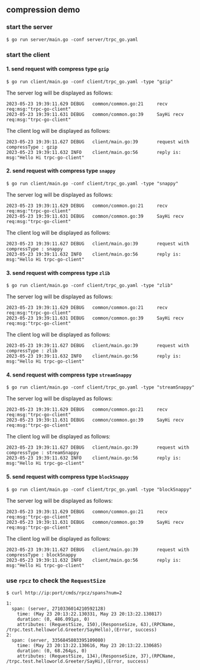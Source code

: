 ## compression demo

### start the server

```shell
$ go run server/main.go -conf server/trpc_go.yaml 
```

### start the client

#### 1. send request with compress type `gzip`

```shell
$ go run client/main.go -conf client/trpc_go.yaml -type "gzip"
```

The server log will be displayed as follows:

```shell
2023-05-23 19:39:11.629 DEBUG   common/common.go:21     recv req:msg:"trpc-go-client"
2023-05-23 19:39:11.631 DEBUG   common/common.go:39     SayHi recv req:msg:"trpc-go-client"
```

The client log will be displayed as follows:

```shell
2023-05-23 19:39:11.627 DEBUG   client/main.go:39       request with compressType : gzip
2023-05-23 19:39:11.632 INFO    client/main.go:56       reply is: msg:"Hello Hi trpc-go-client"
```

#### 2. send request with compress type `snappy`

```shell
$ go run client/main.go -conf client/trpc_go.yaml -type "snappy"
```

The server log will be displayed as follows:

```shell
2023-05-23 19:39:11.629 DEBUG   common/common.go:21     recv req:msg:"trpc-go-client"
2023-05-23 19:39:11.631 DEBUG   common/common.go:39     SayHi recv req:msg:"trpc-go-client"
```

The client log will be displayed as follows:

```shell
2023-05-23 19:39:11.627 DEBUG   client/main.go:39       request with compressType : snappy
2023-05-23 19:39:11.632 INFO    client/main.go:56       reply is: msg:"Hello Hi trpc-go-client"
```

#### 3. send request with compress type `zlib`

```shell
$ go run client/main.go -conf client/trpc_go.yaml -type "zlib"
```

The server log will be displayed as follows:

```shell
2023-05-23 19:39:11.629 DEBUG   common/common.go:21     recv req:msg:"trpc-go-client"
2023-05-23 19:39:11.631 DEBUG   common/common.go:39     SayHi recv req:msg:"trpc-go-client"
```

The client log will be displayed as follows:

```shell
2023-05-23 19:39:11.627 DEBUG   client/main.go:39       request with compressType : zlib
2023-05-23 19:39:11.632 INFO    client/main.go:56       reply is: msg:"Hello Hi trpc-go-client"
```

#### 4. send request with compress type `streamSnappy`

```shell
$ go run client/main.go -conf client/trpc_go.yaml -type "streamSnappy"
```

The server log will be displayed as follows:

```shell
2023-05-23 19:39:11.629 DEBUG   common/common.go:21     recv req:msg:"trpc-go-client"
2023-05-23 19:39:11.631 DEBUG   common/common.go:39     SayHi recv req:msg:"trpc-go-client"
```

The client log will be displayed as follows:

```shell
2023-05-23 19:39:11.627 DEBUG   client/main.go:39       request with compressType : streamSnappy
2023-05-23 19:39:11.632 INFO    client/main.go:56       reply is: msg:"Hello Hi trpc-go-client"
```

#### 5. send request with compress type `blockSnappy`

```shell
$ go run client/main.go -conf client/trpc_go.yaml -type "blockSnappy"
```

The server log will be displayed as follows:

```shell
2023-05-23 19:39:11.629 DEBUG   common/common.go:21     recv req:msg:"trpc-go-client"
2023-05-23 19:39:11.631 DEBUG   common/common.go:39     SayHi recv req:msg:"trpc-go-client"
```

The client log will be displayed as follows:

```shell
2023-05-23 19:39:11.627 DEBUG   client/main.go:39       request with compressType : blockSnappy
2023-05-23 19:39:11.632 INFO    client/main.go:56       reply is: msg:"Hello Hi trpc-go-client"
```


### use `rpcz` to check the `RequestSize`

```shell
$ curl http://ip:port/cmds/rpcz/spans?num=2

1:
  span: (server, 2710336014210592128)
    time: (May 23 20:13:22.130331, May 23 20:13:22.130817)
    duration: (0, 486.091µs, 0)
    attributes: (RequestSize, 150),(ResponseSize, 63),(RPCName, /trpc.test.helloworld.Greeter/SayHello),(Error, success)
2:
  span: (server, 3356845803395109080)
    time: (May 23 20:13:22.130616, May 23 20:13:22.130685)
    duration: (0, 68.264µs, 0)
    attributes: (RequestSize, 134),(ResponseSize, 37),(RPCName, /trpc.test.helloworld.Greeter/SayHi),(Error, success)
```



